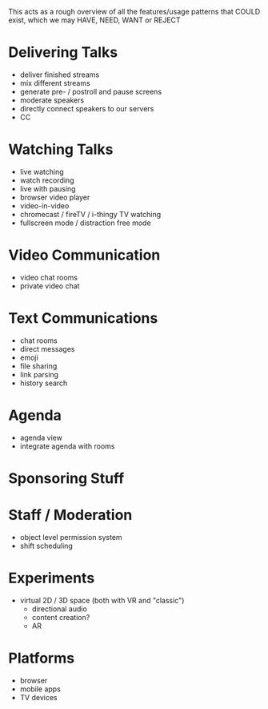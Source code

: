 This acts as a rough overview of all the features/usage patterns that COULD exist, which we may HAVE, NEED, WANT or REJECT

# Delivering Talks
- deliver finished streams
- mix different streams
- generate pre- / postroll and pause screens
- moderate speakers
- directly connect speakers to our servers
- CC

# Watching Talks
- live watching
- watch recording
- live with pausing
- browser video player
- video-in-video
- chromecast / fireTV / i-thingy TV watching
- fullscreen mode / distraction free mode

# Video Communication

- video chat rooms
- private video chat

# Text Communications

- chat rooms
- direct messages
- emoji
- file sharing
- link parsing
- history search

# Agenda

- agenda view
- integrate agenda with rooms

# Sponsoring Stuff


# Staff / Moderation

- object level permission system
- shift scheduling

# Experiments

- virtual 2D / 3D space (both with VR and "classic")
	- directional audio
	- content creation?
	- AR

# Platforms
- browser
- mobile apps
- TV devices
